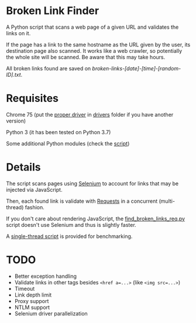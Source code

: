 # Broken Link Finder
A Python script that scans a web page of a given URL and validates the links on it.

If the page has a link to the same hostname as the URL given by the user, its destination page also scanned. It works like a web crawler, so potentially the whole site will be scanned. Be aware that this may take hours.

All broken links found are saved on *broken-links-[date]-[time]-[random-ID].txt*.

# Requisites
Chrome 75 (put the [proper driver](http://chromedriver.chromium.org/downloads) in [drivers](https://github.com/ubalklen/Broken-Link-Finder/tree/master/drivers) folder if you have another version)

Python 3 (it has been tested on Python 3.7)

Some additional Python modules (check the [script](https://github.com/ubalklen/Broken-Link-Finder/blob/master/find_broken_links.py))

# Details
The script scans pages using [Selenium](https://selenium-python.readthedocs.io/) to account for links that may be injected via JavaScript.

Then, each found link is validate with [Requests](https://2.python-requests.org/) in a concurrent (multi-thread) fashion.

If you don't care about rendering JavaScript, the [find_broken_links_req.py](https://github.com/ubalklen/Broken-Link-Finder/blob/master/find_broken_links_req.py) script doesn't use Selenium and thus is slightly faster.

A [single-thread script](https://github.com/ubalklen/Broken-Link-Finder/blob/master/find_broken_links_sync.py) is provided for benchmarking.

# TODO
* Better exception handling
* Validate links in other tags besides `<href a=...>` (like `<img src=...>`) 
* Timeout
* Link depth limit
* Proxy support
* NTLM support
* Selenium driver parallelization

